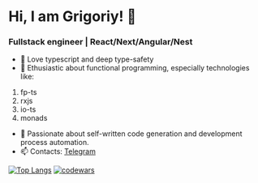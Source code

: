 # Hi, I am Grigoriy! 👋

### Fullstack engineer | React/Next/Angular/Nest

- 🔭 Love typescript and deep type-safety
- 🌱 Ethusiastic about functional programming, especially technologies like:

1. fp-ts
2. rxjs
3. io-ts
4. monads

- 💓 Passionate about self-written code generation and development process automation.
- 📫 Contacts: [Telegram](https://t.me/TheMostAverageHedgehog)

[![Top Langs](https://github-readme-stats.vercel.app/api/top-langs/?username=gstukunov&layout=compact)](https://github.com/anuraghazra/github-readme-stats)
[![codewars](https://www.codewars.com/users/BeannyWinny/large)](https://www.codewars.com/users/username)

